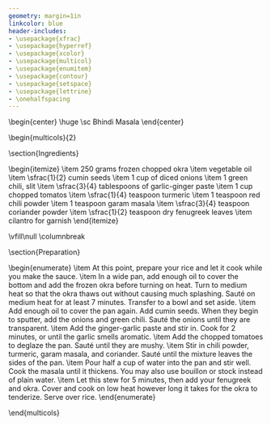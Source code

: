 ```yaml
---
geometry: margin=1in
linkcolor: blue
header-includes:
- \usepackage{xfrac}
- \usepackage{hyperref}
- \usepackage{xcolor}
- \usepackage{multicol}
- \usepackage{enumitem}
- \usepackage{contour}
- \usepackage{setspace}
- \usepackage{lettrine}
- \onehalfspacing
---
```


\begin{center}
\huge \sc Bhindi Masala
\end{center}

\begin{multicols}{2}

\section{Ingredients}

\begin{itemize}
    \item 250 grams frozen chopped okra
    \item vegetable oil
    \item \sfrac{1}{2} cumin seeds 
    \item 1 cup of diced onions
    \item 1 green chili, slit 
    \item \sfrac{3}{4} tablespoons of garlic-ginger paste
    \item 1 cup chopped tomatos
    \item \sfrac{1}{4} teaspoon turmeric
    \item 1 teaspoon red chili powder 
    \item 1 teaspoon garam masala
    \item \sfrac{3}{4} teaspoon coriander powder 
    \item \sfrac{1}{2} teaspoon dry fenugreek leaves
    \item cilantro for garnish
\end{itemize}

\vfill\null
\columnbreak

\section{Preparation}

\begin{enumerate}
    \item At this point, prepare your rice and let it cook while you make the sauce. 
    \item In a wide pan, add enough oil to cover the bottom and add the frozen okra before turning on heat. Turn to medium heat so that the okra thaws out without causing much splashing. Sauté on medium heat for at least 7 minutes. Transfer to a bowl and set aside. 
    \item Add enough oil to cover the pan again. Add cumin seeds. When they begin to sputter, add the onions and green chili. Sauté the onions until they are transparent.
    \item Add the ginger-garlic paste and stir in. Cook for 2 minutes, or until the garlic smells aromatic. 
    \item Add the chopped tomatoes to deglaze the pan. Sauté until they are mushy.
    \item Stir in chili powder, turmeric, garam masala, and coriander. Sauté until the mixture leaves the sides of the pan. 
    \item Pour half a cup of water into the pan and stir well. Cook the masala until it thickens. You may also use bouillon or stock instead of plain water.
    \item Let this stew for 5 minutes, then add your fenugreek and okra. Cover and cook on low heat however long it takes for the okra to tenderize. Serve over rice.
\end{enumerate}

\end{multicols}
